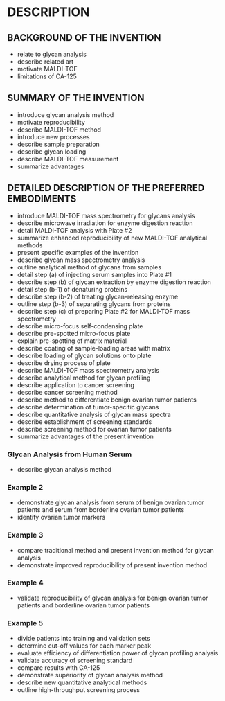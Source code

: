 # DESCRIPTION

## BACKGROUND OF THE INVENTION

- relate to glycan analysis
- describe related art
- motivate MALDI-TOF
- limitations of CA-125

## SUMMARY OF THE INVENTION

- introduce glycan analysis method
- motivate reproducibility
- describe MALDI-TOF method
- introduce new processes
- describe sample preparation
- describe glycan loading
- describe MALDI-TOF measurement
- summarize advantages

## DETAILED DESCRIPTION OF THE PREFERRED EMBODIMENTS

- introduce MALDI-TOF mass spectrometry for glycans analysis
- describe microwave irradiation for enzyme digestion reaction
- detail MALDI-TOF analysis with Plate #2
- summarize enhanced reproducibility of new MALDI-TOF analytical methods
- present specific examples of the invention
- describe glycan mass spectrometry analysis
- outline analytical method of glycans from samples
- detail step (a) of injecting serum samples into Plate #1
- describe step (b) of glycan extraction by enzyme digestion reaction
- detail step (b-1) of denaturing proteins
- describe step (b-2) of treating glycan-releasing enzyme
- outline step (b-3) of separating glycans from proteins
- describe step (c) of preparing Plate #2 for MALDI-TOF mass spectrometry
- describe micro-focus self-condensing plate
- describe pre-spotted micro-focus plate
- explain pre-spotting of matrix material
- describe coating of sample-loading areas with matrix
- describe loading of glycan solutions onto plate
- describe drying process of plate
- describe MALDI-TOF mass spectrometry analysis
- describe analytical method for glycan profiling
- describe application to cancer screening
- describe cancer screening method
- describe method to differentiate benign ovarian tumor patients
- describe determination of tumor-specific glycans
- describe quantitative analysis of glycan mass spectra
- describe establishment of screening standards
- describe screening method for ovarian tumor patients
- summarize advantages of the present invention

### Glycan Analysis from Human Serum

- describe glycan analysis method

### Example 2

- demonstrate glycan analysis from serum of benign ovarian tumor patients and serum from borderline ovarian tumor patients
- identify ovarian tumor markers

### Example 3

- compare traditional method and present invention method for glycan analysis
- demonstrate improved reproducibility of present invention method

### Example 4

- validate reproducibility of glycan analysis for benign ovarian tumor patients and borderline ovarian tumor patients

### Example 5

- divide patients into training and validation sets
- determine cut-off values for each marker peak
- evaluate efficiency of differentiation power of glycan profiling analysis
- validate accuracy of screening standard
- compare results with CA-125
- demonstrate superiority of glycan analysis method
- describe new quantitative analytical methods
- outline high-throughput screening process

